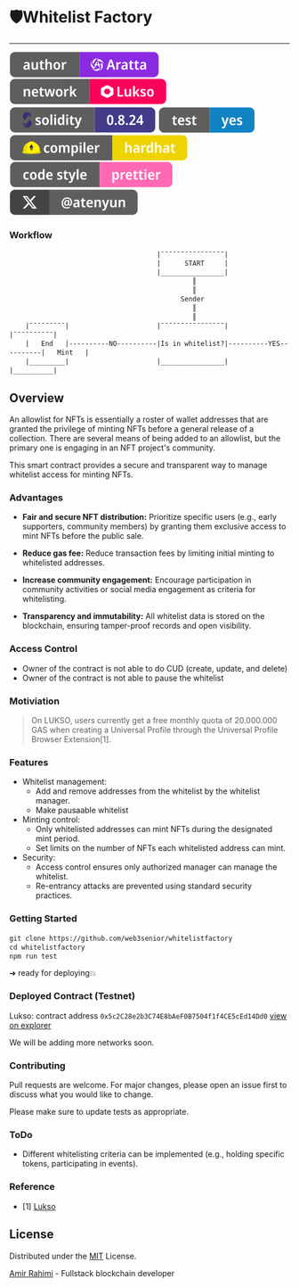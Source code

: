 # 🛡️Whitelist Factory

---

![Author Badge](assets/badge-author.svg "Aratta")
<a href="//lukso.network">![Lukso Badge](assets/badge-lukso.svg "Lukso")</a>
![Solidity Badge](assets/badge-solidity.svg "Solidity")
<a href="/test">![Test Badge](assets/badge-test.svg "Test")</a>
![HardHat Badge](assets/badge-hardhat.svg "HardHat")
![Prettier Badge](assets/badge-prettier.svg "HardHat")
<a href="//twitter.com/atenyun">![X Badge](assets/badge-x.svg "HardHat")</a>

### Workflow

```
                                     |¯¯¯¯¯¯¯¯¯¯¯¯¯¯¯¯|
                                     |      START     |
                                     |________________|
                                              ║
                                              ║
                                           Sender
                                              ║
                                              ║
    |¯¯¯¯¯¯¯¯¯|                      |¯¯¯¯¯¯¯¯¯¯¯¯¯¯¯¯|                       |¯¯¯¯¯¯¯¯¯¯|
    |   End   |----------NO----------|Is in whitelist?|----------YES----------|   Mint   |
    |_________|                      |________________|                       |__________|
```

## Overview

An allowlist for NFTs is essentially a roster of wallet addresses that are granted the privilege of minting NFTs before a general release of a collection. There are several means of being added to an allowlist, but the primary one is engaging in an NFT project's community.

This smart contract provides a secure and transparent way to manage whitelist access for minting NFTs.

### Advantages

- **Fair and secure NFT distribution:** Prioritize specific users (e.g., early supporters, community members) by granting them exclusive access to mint NFTs before the public sale.

- **Reduce gas fee:** Reduce transaction fees by limiting initial minting to whitelisted addresses.

- **Increase community engagement:** Encourage participation in community activities or social media engagement as criteria for whitelisting.

- **Transparency and immutability:** All whitelist data is stored on the blockchain, ensuring tamper-proof records and open visibility.

### Access Control

- Owner of the contract is not able to do CUD (create, update, and delete)
- Owner of the contract is not able to pause the whitelist

### Motiviation

> On LUKSO, users currently get a free monthly quota of 20.000.000 GAS when creating a Universal Profile through the Universal Profile Browser Extension[1].

### Features

- Whitelist management:
  - Add and remove addresses from the whitelist by the whitelist manager.
  - Make pausaable whitelist
- Minting control:
  - Only whitelisted addresses can mint NFTs during the designated mint period.
  - Set limits on the number of NFTs each whitelisted address can mint.
- Security:
  - Access control ensures only authorized manager can manage the whitelist.
  - Re-entrancy attacks are prevented using standard security practices.

### Getting Started

```
git clone https://github.com/web3senior/whitelistfactory
cd whitelistfactory
npm run test
```

➜ ready for deploying💥

### Deployed Contract (Testnet)

Lukso: contract address `0x5c2C28e2b3C74E8bAeF0B7504f1f4CE5cEd14Dd0` [view on explorer](https://explorer.execution.testnet.lukso.network/address/0x5c2C28e2b3C74E8bAeF0B7504f1f4CE5cEd14Dd0?tab=read_contract)

We will be adding more networks soon.


### Contributing

Pull requests are welcome. For major changes, please open an issue first to discuss what you would like to change.

Please make sure to update tests as appropriate.

### ToDo

- Different whitelisting criteria can be implemented (e.g., holding specific tokens, participating in events).

### Reference

 - [1] [Lukso](https://docs.lukso.tech/learn/concepts/#transaction-relay-service:~:text=On%20LUKSO%2C%20users%20currently%20get%20a%20free%20monthly%20quota%20of%2020.000.000%20GAS%20when%20creating%20a%20Universal%20Profile%20through%20the%20Universal%20Profile%20Browser%20Extension.)

## License

Distributed under the [MIT](https://choosealicense.com/licenses/mit/) License.

[Amir Rahimi](https://universallink.me/u/atenyun) - Fullstack blockchain developer
